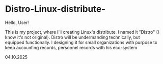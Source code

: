 # Distro-Linux-distribute-

Hello, User!

This is my project, where I'll creating Linux's distribute. I named it "Distro" (I know it's not original). 
Distro will be undermanding technically, but equipped functionally. I designing it for small organizations
with purpose to keep accounting records, personnel records with his eco-system

04.10.2025
